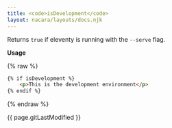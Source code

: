```yaml
---
title: <code>isDevelopment</code>
layout: nacara/layouts/docs.njk
---
```


Returns `true` if eleventy is running with the `--serve` flag.

**Usage**

{% raw %}
```html
{% if isDevelopment %}
    <p>This is the development environment</p>
{% endif %}
```
{% endraw %}

{{ page.gitLastModified }}
